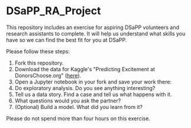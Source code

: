 # DSaPP_RA_Project
This repository includes an exercise for aspiring DSaPP volunteers and research assistants to complete. It will help us understand what skills you have so we can find the best fit for you at DSaPP.

Please follow these steps:

1. Fork this repository.
2. Download the data for Kaggle's "Predicting Excitement at DonorsChoose.org" ([here](https://www.kaggle.com/c/kdd-cup-2014-predicting-excitement-at-donors-choose/data)).
3. Open a Jupyter notebook in your fork and save your work there:
  1. Do exploratory analysis. Do you see anything interesting?
  2. Tell us a data story. Find a case and tell us what happens with it.
  3. What questions would you ask the partner?
  4. (Optional) Build a model. What did you learn from it?
 
Please do not spend more than four hours on this exercise.
